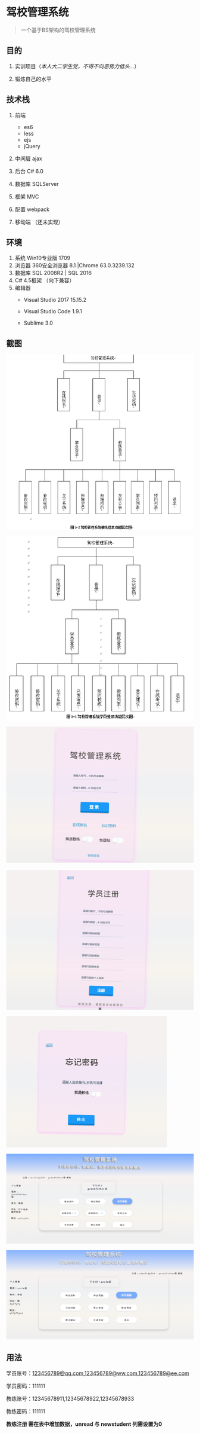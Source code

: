 # 驾校管理系统

> 一个基于BS架构的驾校管理系统



## 目的

1. 实训项目（*本人大二学生党，不得不向恶势力低头...*）

2. 锻炼自己的水平

   

## 技术栈
1. 前端 
    - es6 
    - less
    - ejs
    - jQuery
    
2. 中间层 ajax

3. 后台 C# 6.0 

4. 数据库 SQLServer 

5. 框架 MVC

6. 配置 webpack

7. 移动端 （还未实现）

    

## 环境
1. 系统 Win10专业版 1709
2. 浏览器 360安全浏览器 8.1 |Chrome 63.0.3239.132
3. 数据库 SQL 2008R2 | SQL 2016
4. C# 4.5框架 （向下兼容）
5. 编辑器 
    - Visual Studio 2017 15.15.2 
    
    - Visual Studio Code 1.9.1
    
    - Sublime 3.0
    
      

## 截图

![1561189549031](./screenshots/1561189549031.png)

![1561189565754](./screenshots/1561189565754.png)

![1561189610835](./screenshots/1561189610835.png)

![1561189617827](./screenshots/1561189617827.png)

![1561189625696](./screenshots/1561189625696.png)

![1561189638749](./screenshots/1561189638749.png)

![1561189649247](./screenshots/1561189649247.png)



## 用法

学员账号：123456789@qq.com,123456789@ww.com,123456789@ee.com

学员密码：111111

教练账号：12345678911,12345678922,12345678933

教练密码：111111

**教练注册 需在表中增加数据，unread 与 newstudent 列需设置为0**